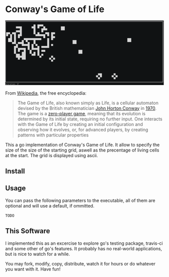 # Conway's Game of Life

![screenshot](screenshot.png)

From [Wikipedia](https://en.wikipedia.org/wiki/Conway%27s_Game_of_Life), the free encyclopedia:

> The Game of Life, also known simply as Life, is a cellular automaton devised by
> the British mathematician [John Horton Conway](https://en.wikipedia.org/wiki/John_Horton_Conway) 
> in [1970](https://en.wikipedia.org/wiki/Conway%27s_Game_of_Life#cite_note-1).
> The game is a [zero-player game](https://en.wikipedia.org/wiki/Zero-player_game),
> meaning that its evolution is determined by its initial state, requiring
> no further input. One interacts with the Game of Life by creating an initial
> configuration and observing how it evolves, or, for advanced players, by
> creating patterns with particular properties

This a go implementation of Conway's Game of Life. It allow to specify the size
of the size of the starting grid, aswell as the precentage of living cells at
the start. The grid is displayed using ascii.

## Install

## Usage
You can pass the following parameters to the executable, all of them are
optional and will use a default, if ommitted.

```
TODO
```

## This Software
I implemented this as an excercise to explore go's testing package, travis-ci
and some other of go's features. It probably has no real-world applications, but
is nice to watch for a while. 

You may fork, modify, copy, distribute, watch it for hours or do whatever you want with it. Have
fun!
